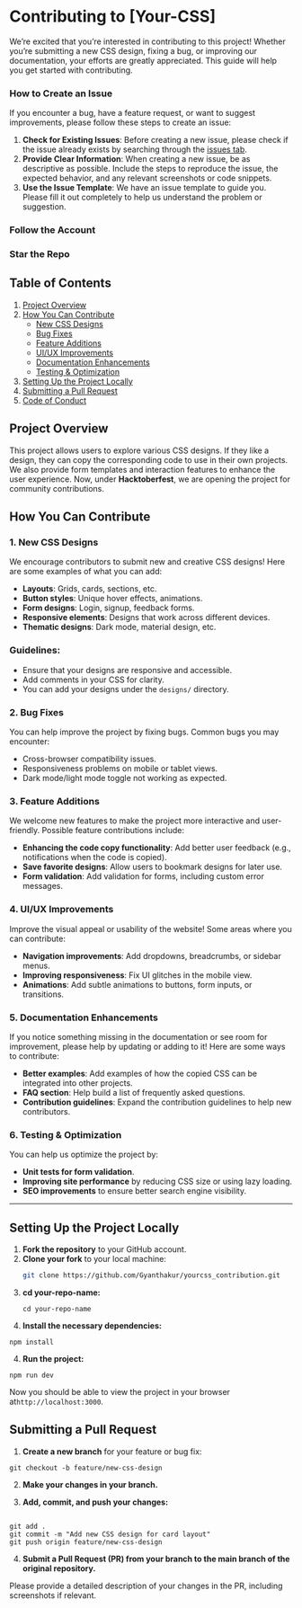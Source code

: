 # Contributing to [Your-CSS]

We’re excited that you’re interested in contributing to this project! Whether you’re submitting a new CSS design, fixing a bug, or improving our documentation, your efforts are greatly appreciated. This guide will help you get started with contributing.

### How to Create an Issue

If you encounter a bug, have a feature request, or want to suggest improvements, please follow these steps to create an issue:

1. **Check for Existing Issues**: Before creating a new issue, please check if the issue already exists by searching through the [issues tab](https://github.com/your-username/your-repo-name/issues).
2. **Provide Clear Information**: When creating a new issue, be as descriptive as possible. Include the steps to reproduce the issue, the expected behavior, and any relevant screenshots or code snippets.
3. **Use the Issue Template**: We have an issue template to guide you. Please fill it out completely to help us understand the problem or suggestion.

### Follow the Account
### Star the Repo

## Table of Contents

1. [Project Overview](#project-overview)
2. [How You Can Contribute](#how-you-can-contribute)
   - [New CSS Designs](#new-css-designs)
   - [Bug Fixes](#bug-fixes)
   - [Feature Additions](#feature-additions)
   - [UI/UX Improvements](#uiux-improvements)
   - [Documentation Enhancements](#documentation-enhancements)
   - [Testing & Optimization](#testing--optimization)
3. [Setting Up the Project Locally](#setting-up-the-project-locally)
4. [Submitting a Pull Request](#submitting-a-pull-request)
5. [Code of Conduct](#code-of-conduct)

## Project Overview

This project allows users to explore various CSS designs. If they like a design, they can copy the corresponding code to use in their own projects. We also provide form templates and interaction features to enhance the user experience. Now, under **Hacktoberfest**, we are opening the project for community contributions.

## How You Can Contribute

### 1. New CSS Designs

We encourage contributors to submit new and creative CSS designs! Here are some examples of what you can add:
- **Layouts**: Grids, cards, sections, etc.
- **Button styles**: Unique hover effects, animations.
- **Form designs**: Login, signup, feedback forms.
- **Responsive elements**: Designs that work across different devices.
- **Thematic designs**: Dark mode, material design, etc.

### Guidelines:
- Ensure that your designs are responsive and accessible.
- Add comments in your CSS for clarity.
- You can add your designs under the `designs/` directory.

### 2. Bug Fixes

You can help improve the project by fixing bugs. Common bugs you may encounter:
- Cross-browser compatibility issues.
- Responsiveness problems on mobile or tablet views.
- Dark mode/light mode toggle not working as expected.

### 3. Feature Additions

We welcome new features to make the project more interactive and user-friendly. Possible feature contributions include:
- **Enhancing the code copy functionality**: Add better user feedback (e.g., notifications when the code is copied).
- **Save favorite designs**: Allow users to bookmark designs for later use.
- **Form validation**: Add validation for forms, including custom error messages.

### 4. UI/UX Improvements

Improve the visual appeal or usability of the website! Some areas where you can contribute:
- **Navigation improvements**: Add dropdowns, breadcrumbs, or sidebar menus.
- **Improving responsiveness**: Fix UI glitches in the mobile view.
- **Animations**: Add subtle animations to buttons, form inputs, or transitions.

### 5. Documentation Enhancements

If you notice something missing in the documentation or see room for improvement, please help by updating or adding to it! Here are some ways to contribute:
- **Better examples**: Add examples of how the copied CSS can be integrated into other projects.
- **FAQ section**: Help build a list of frequently asked questions.
- **Contribution guidelines**: Expand the contribution guidelines to help new contributors.

### 6. Testing & Optimization

You can help us optimize the project by:
- **Unit tests for form validation**.
- **Improving site performance** by reducing CSS size or using lazy loading.
- **SEO improvements** to ensure better search engine visibility.

---

## Setting Up the Project Locally

1. **Fork the repository** to your GitHub account.
2. **Clone your fork** to your local machine:
   ```bash
   git clone https://github.com/Gyanthakur/yourcss_contribution.git

   ```
2. **cd your-repo-name:**
    ```
    cd your-repo-name

   ```
3. **Install the necessary dependencies:**

```
npm install

```
4. **Run the project:**
```
npm run dev

```


Now you should be able to view the project in your browser at``` http://localhost:3000 ```.
## Submitting a Pull Request

1. **Create a new branch** for your feature or bug fix:

```
git checkout -b feature/new-css-design
```

2. **Make your changes in your branch.**

3. **Add, commit, and push your changes:**

```
    
git add .
git commit -m "Add new CSS design for card layout"
git push origin feature/new-css-design

```


4. **Submit a Pull Request (PR) from your branch to the main branch of the original repository.**

Please provide a detailed description of your changes in the PR, including screenshots if relevant.